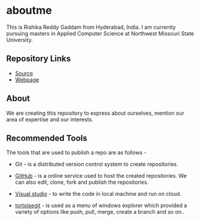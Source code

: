 # aboutme

This is Rishika Reddy Gaddam from Hyderabad, India. I am currently pursuing masters in Applied Computer Science at Northwest Missouri State University. 

## Repository Links

- [Source](https://github.com/rishikareddygaddam/aboutme "aboutme")
- [Webpage](https://rishikareddygaddam.github.io/aboutme/ "webpage")

## About

We are creating this repository to express about ourselves, mention our area of expertise and our interests.

## Recommended Tools

The tools that are used to publish a repo are as follows -

- Git - is a distributed version control system to create repositories.

- [GitHub](https://github.com/ "github") - is a online service used to host the created repositories. We can also edit, clone, fork and publish the repositories.

- [Visual studio](https://visualstudio.microsoft.com/) - to write the code in local machine and run on cloud.

- [tortoisegit](https://tortoisegit.org/) - is used as a menu of windows explorer which provided a variety of options like push, pull, merge, create a branch and so on..













